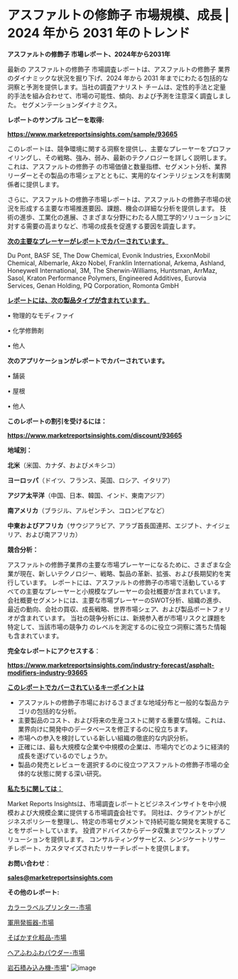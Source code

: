 # アスファルトの修飾子 市場規模、成長 | 2024 年から 2031 年のトレンド

<strong>アスファルトの修飾子 市場レポート、2024年から2031年</strong>

最新の アスファルトの修飾子 市場調査レポートは、アスファルトの修飾子 業界のダイナミックな状況を掘り下げ、2024 年から 2031 年までにわたる包括的な洞察と予測を提供します。当社の調査アナリスト チームは、定性的手法と定量的手法を組み合わせて、市場の可能性、傾向、および予測を注意深く調査しました。 セグメンテーションダイナミクス。



<strong>レポートのサンプル コピーを取得:</strong> <a href=https://www.marketreportsinsights.com/sample/93665>

<strong><u>https://www.marketreportsinsights.com/sample/93665</u></strong></a>

このレポートは、競争環境に関する洞察を提供し、主要なプレーヤーをプロファイリングし、その戦略、強み、弱み、最新のテクノロジーを詳しく説明します。 これは、アスファルトの修飾子 の市場価値と数量指標、セグメント分析、業界リーダーとその製品の市場シェアとともに、実用的なインテリジェンスを利害関係者に提供します。

さらに、アスファルトの修飾子市場レポートは、アスファルトの修飾子市場の状況を形成する主要な市場推進要因、課題、機会の詳細な分析を提供します。 技術の進歩、工業化の進展、さまざまな分野にわたる人間工学的ソリューションに対する需要の高まりなど、市場の成長を促進する要因を調査します。



<strong><u>次の主要なプレーヤーがレポートでカバーされています。</u></strong>

Du Pont, BASF SE, The Dow Chemical, Evonik Industries, ExxonMobil Chemical, Albemarle, Akzo Nobel, Franklin International, Arkema, Ashland, Honeywell International, 3M, The Sherwin-Williams, Huntsman, ArrMaz, Sasol, Kraton Performance Polymers, Engineered Additives, Eurovia Services, Genan Holding, PQ Corporation, Romonta GmbH



<strong><u><b>レポートには、次の製品タイプが含まれています。</b></u></strong>

• 物理的なモディファイ

• 化学修飾剤

• 他人



<strong><b>次のアプリケーションがレポートでカバーされています。</b></strong>

• 舗装

• 屋根

• 他人



<strong><b>このレポートの割引を受けるには：</b></strong><a href=https://www.marketreportsinsights.com/discount/93665>

<strong><u>https://www.marketreportsinsights.com/discount/93665</u></strong></a>



<strong>地域別：</strong>



<strong>北米</strong>（米国、カナダ、およびメキシコ）



<strong>ヨーロッパ</strong>（ドイツ、フランス、英国、ロシア、イタリア）



<strong>アジア太平洋</strong>（中国、日本、韓国、インド、東南アジア）



<strong>南アメリカ</strong>（ブラジル、アルゼンチン、コロンビアなど）



<strong>中東およびアフリカ</strong>（サウジアラビア、アラブ首長国連邦、エジプト、ナイジェリア、および南アフリカ）



<strong>競合分析：</strong>

アスファルトの修飾子業界の主要な市場プレーヤーになるために、さまざまな企業が現在、新しいテクノロジー、戦略、製品の革新、拡張、および長期契約を実行しています。 レポートには、アスファルトの修飾子の市場で活動しているすべての主要なプレーヤーと小規模なプレーヤーの会社概要が含まれています。 会社概要セグメントには、主要な市場プレーヤーのSWOT分析、組織の進歩、最近の動向、会社の買収、成長戦略、世界市場シェア、および製品ポートフォリオが含まれています。 当社の競争分析には、新規参入者が市場リスクと課題を特定して、当該市場の競争力 のレベルを測定するのに役立つ洞察に満ちた情報も含まれています。



<strong>完全なレポートにアクセスする</strong>：

<a href=https://www.marketreportsinsights.com/industry-forecast/asphalt-modifiers-industry-93665>

<strong><u>https://www.marketreportsinsights.com/industry-forecast/asphalt-modifiers-industry-93665</u></strong></a>



<strong><u><b>このレポートでカバーされているキーポイントは</b></u></strong>
<ul>
  <li>アスファルトの修飾子市場におけるさまざまな地域分布と一般的な製品カテゴリの包括的な分析。</li>
  <li>主要製品のコスト、および将来の生産コストに関する重要な情報。これは、業界向けに開発中のデータベースを修正するのに役立ちます。</li>
  <li>市場への参入を検討している新しい組織の徹底的な内訳分析。</li>
  <li>正確には、最も大規模な企業や中規模の企業は、市場内でどのように経済的成長を遂げているのでしょうか。</li>
  <li>製品の発売とレビューを選択するのに役立つアスファルトの修飾子市場の全体的な状態に関する深い研究。</li>
</ul>


<strong><u><b>私たちに関しては：</b></u></strong>

Market Reports Insightsは、市場調査レポートとビジネスインサイトを中小規模および大規模企業に提供する市場調査会社です。 同社は、クライアントがビジネスポリシーを整理し、特定の市場セグメントで持続可能な開発を実現することをサポートしています。 投資アドバイスからデータ収集までワンストップソリューションを提供します。 コンサルティングサービス、シンジケートリサーチレポート、カスタマイズされたリサーチレポートを提供します。



<strong><b>お問い合わせ</b></strong>：

<a href=mailto:sales@marketreportsinsights.com>

<strong><u>sales@marketreportsinsights.com</u></strong></a>



<strong>その他のレポート:</strong>

<a href=https://www.linkedin.com/pulse/カラーラベルプリンター-市場-2023-推進要因と成長機会-2030-idtef/>カラーラベルプリンター-市場</a>

<a href=https://www.linkedin.com/pulse/軍用発振器-市場-2023-最新の-cagr-および成長分析-2030-dasmf/>軍用発振器-市場</a>

<a href=https://www.linkedin.com/pulse/そばかす化粧品-市場-2023-競争分析と事業成長-2030-consumer-connection-collective-360-iqvkf/>そばかす化粧品-市場</a>

<a href=https://www.linkedin.com/pulse/ヘアふわふわパウダー-市場-2023-新興市場-将来の動向と市場需要-triqf/>ヘアふわふわパウダー-市場</a>

<a href=https://www.linkedin.com/pulse/岩石積み込み機-市場-2023-最新の-cagr-および成長分析-2030-pr-news-hub-ilyaf/>岩石積み込み機-市場</a>"
![image](https://github.com/gayatriri2/Market-Trends/assets/166717496/30da708d-0aee-4127-8f4e-3b888e899d40)
